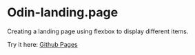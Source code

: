 # Odin-landing.page

Creating a landing page using flexbox to display different items.

Try it here: [Github Pages](https://tymc47.github.io/odin-landing.page)